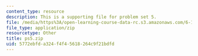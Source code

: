 ```yaml
---
content_type: resource
description: This is a supporting file for problem set 5.
file: /media/https%3A/open-learning-course-data-rc.s3.amazonaws.com/6-170-laboratory-in-software-engineering-fall-2005/5772ebfda324f4f45618264c9f21bdfd_ps5.zip
file_type: application/zip
resourcetype: Other
title: ps5.zip
uid: 5772ebfd-a324-f4f4-5618-264c9f21bdfd
---
```

